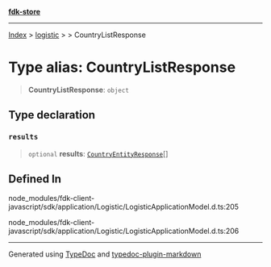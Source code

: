 [**fdk-store**](../../../README.md)
***

[Index](../../../API.md) > [logistic](../../README.md) > [<internal>](../README.md) > CountryListResponse

# Type alias: CountryListResponse

> **CountryListResponse**: `object`

## Type declaration

### `results`

> `optional` **results**: [`CountryEntityResponse`](type-alias.CountryEntityResponse.md)[]

## Defined In

node\_modules/fdk-client-javascript/sdk/application/Logistic/LogisticApplicationModel.d.ts:205

node\_modules/fdk-client-javascript/sdk/application/Logistic/LogisticApplicationModel.d.ts:206

***
Generated using [TypeDoc](https://typedoc.org/) and [typedoc-plugin-markdown](https://www.npmjs.com/package/typedoc-plugin-markdown)
